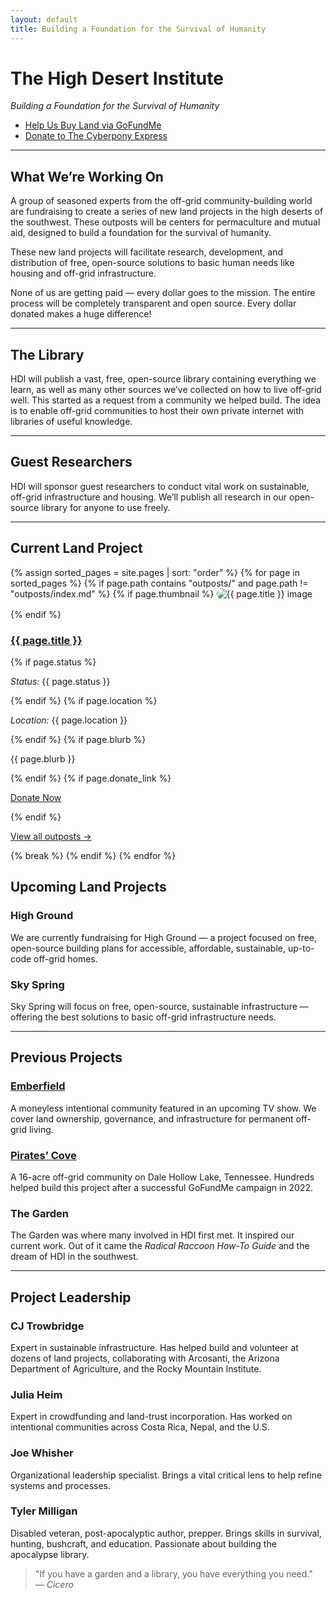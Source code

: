 ```yaml
---
layout: default
title: Building a Foundation for the Survival of Humanity
---
```


# The High Desert Institute

*Building a Foundation for the Survival of Humanity*

- [Help Us Buy Land via GoFundMe](https://gofundme.com)  
- [Donate to The Cyberpony Express](https://www.gofundme.com)

---

## What We’re Working On

A group of seasoned experts from the off-grid community-building world are fundraising to create a series of new land projects in the high deserts of the southwest. These outposts will be centers for permaculture and mutual aid, designed to build a foundation for the survival of humanity.

These new land projects will facilitate research, development, and distribution of free, open-source solutions to basic human needs like housing and off-grid infrastructure.

None of us are getting paid — every dollar goes to the mission. The entire process will be completely transparent and open source. Every dollar donated makes a huge difference!

---

## The Library

HDI will publish a vast, free, open-source library containing everything we learn, as well as many other sources we’ve collected on how to live off-grid well. This started as a request from a community we helped build. The idea is to enable off-grid communities to host their own private internet with libraries of useful knowledge.

---

## Guest Researchers

HDI will sponsor guest researchers to conduct vital work on sustainable, off-grid infrastructure and housing. We’ll publish all research in our open-source library for anyone to use freely.

---

## Current Land Project

<div markdown="0">

{% assign sorted_pages = site.pages | sort: "order" %}
{% for page in sorted_pages %}
  {% if page.path contains "outposts/" and page.path != "outposts/index.md" %}
    {% if page.thumbnail %}
      <img src="{{ page.thumbnail }}" alt="{{ page.title }} image" style="max-width: 100%; height: auto; border-radius: 8px; margin-bottom: 1rem;">
    {% endif %}
    <h3><a href="{{ page.url }}">{{ page.title }}</a></h3>
    {% if page.status %}<p><em>Status:</em> {{ page.status }}</p>{% endif %}
    {% if page.location %}<p><em>Location:</em> {{ page.location }}</p>{% endif %}
    {% if page.blurb %}<p>{{ page.blurb }}</p>{% endif %}
    {% if page.donate_link %}
      <p><a class="btn btn-primary" href="{{ page.donate_link }}">Donate Now</a></p>
    {% endif %}
    <p><a href="/outposts/">View all outposts →</a></p>
    {% break %}
  {% endif %}
{% endfor %}

</div>


## Upcoming Land Projects

### High Ground

We are currently fundraising for High Ground — a project focused on free, open-source building plans for accessible, affordable, sustainable, up-to-code off-grid homes.

### Sky Spring

Sky Spring will focus on free, open-source, sustainable infrastructure — offering the best solutions to basic off-grid infrastructure needs.

---

## Previous Projects

### [Emberfield](https://emberfield.org)

A moneyless intentional community featured in an upcoming TV show. We cover land ownership, governance, and infrastructure for permanent off-grid living.

### [Pirates’ Cove](https://www.peoplesprojectearth.org)

A 16-acre off-grid community on Dale Hollow Lake, Tennessee. Hundreds helped build this project after a successful GoFundMe campaign in 2022.

### The Garden

The Garden was where many involved in HDI first met. It inspired our current work. Out of it came the *Radical Raccoon How-To Guide* and the dream of HDI in the southwest.

---

## Project Leadership

### CJ Trowbridge

Expert in sustainable infrastructure. Has helped build and volunteer at dozens of land projects, collaborating with Arcosanti, the Arizona Department of Agriculture, and the Rocky Mountain Institute.

### Julia Heim

Expert in crowdfunding and land-trust incorporation. Has worked on intentional communities across Costa Rica, Nepal, and the U.S.

### Joe Whisher

Organizational leadership specialist. Brings a vital critical lens to help refine systems and processes.

### Tyler Milligan

Disabled veteran, post-apocalyptic author, prepper. Brings skills in survival, hunting, bushcraft, and education. Passionate about building the apocalypse library.

> "If you have a garden and a library, you have everything you need."  
> — *Cicero*
